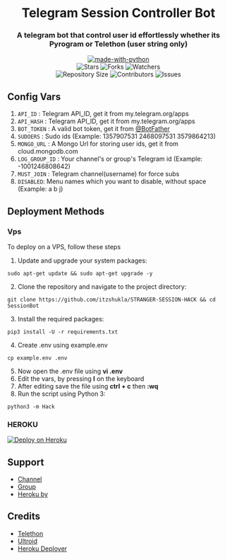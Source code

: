 <h1 align= center>Telegram Session Controller Bot</h1>
<h3 align = center>A telegram bot that control user id effortlessly whether its Pyrogram or Telethon (user string only)</h3>
<p align="center">
<a href="https://python.org"><img src="http://forthebadge.com/images/badges/made-with-python.svg" alt="made-with-python"></a>
<br>
    <img src="https://img.shields.io/github/stars/itzshukla/STRANGER-SESSION-HACK?style=for-the-badge" alt="Stars">
    <img src="https://img.shields.io/github/forks/itzshukla/STRANGER-SESSION-HACK?style=for-the-badge" alt="Forks">
    <img src="https://img.shields.io/github/watchers/itzshukla/STRANGER-SESSION-HACK?style=for-the-badge" alt="Watchers"> 
<br>
    <img src="https://img.shields.io/github/repo-size/itzshukla/STRANGER-SESSION-HACK?style=for-the-badge" alt="Repository Size">
    <img src="https://img.shields.io/github/contributors/itzshukla/STRANGER-SESSION-HACK?style=for-the-badge" alt="Contributors">
    <img src="https://img.shields.io/github/issues/itzshukla/STRANGER-SESSION-HACK?style=for-the-badge" alt="Issues">
</p>

## Config Vars

1. `API_ID` : Telegram API_ID, get it from my.telegram.org/apps
2. `API_HASH` : Telegram API_ID, get it from my.telegram.org/apps
3. `BOT_TOKEN` : A valid bot token, get it from [@BotFather](https://t.me/BotFather)
4. `SUDOERS` : Sudo ids (Example: 1357907531 2468097531 3579864213)
5. `MONGO_URL` : A Mongo Url for storing user ids, get it from cloud.mongodb.com
6. `LOG_GROUP_ID` : Your channel's or group's Telegram id (Example: -1001246808642)
7. `MUST_JOIN` : Telegram channel(username) for force subs
8. `DISABLED`: Menu names which you want to disable, without space (Example: a b j)

## Deployment Methods

### Vps

To deploy on a VPS, follow these steps

1. Update and upgrade your system packages:

```
sudo apt-get update && sudo apt-get upgrade -y
```

2. Clone the repository and navigate to the project directory:

```
git clone https://github.com/itzshukla/STRANGER-SESSION-HACK && cd SessionBot
```

3. Install the required packages:

```
pip3 install -U -r requirements.txt
```

4. Create .env using example.env

```
cp example.env .env
```

5. Now open the .env file using **vi .env**
6. Edit the vars, by pressing **I** on the keyboard
7. After editing save the file using **ctrl + c** then **:wq**
8. Run the script using Python 3:

```
python3 -m Hack
```

### HEROKU

[![Deploy on Heroku](https://www.herokucdn.com/deploy/button.svg)](https://heroku.com/deploy?template=https://github.com/deadlyhoney/HONEY-SESSION-HACK)

## Support

- [Channel](https://t.me/SHIVANSH474)
- [Group](https://t.me/MASTIWITHFRIENDSXD)
- [Heroku by](t.me/SHIVANSH39)

## Credits

- [Telethon](https://github.com/LonamiWebs/Telethon)
- [Ultroid](https://github.com/TeamUltroid/Ultroid)
- [Heroku Deployer](t.me/SHIVANSH39)
